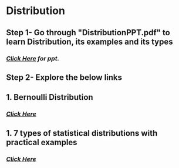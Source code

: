 
# **Distribution**
## **Step 1- Go through "DistributionPPT.pdf" to learn Distribution, its examples and its types**
### *<a href= ""> Click Here</a> for ppt.*
## **Step 2- Explore the below links**
## **1. Bernoulli Distribution**
### *<a href= "https://www.cuemath.com/data/bernoulli-distribution/"> Click Here</a>*
## **1. 7 types of statistical distributions with practical examples**
### *<a href= "https://datasciencedojo.com/blog/types-of-statistical-distributions-in-ml/"> Click Here</a>*
